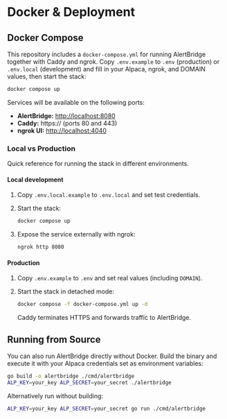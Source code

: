 # Docker & Deployment

## Docker Compose

This repository includes a `docker-compose.yml` for running AlertBridge together with Caddy and ngrok. Copy `.env.example` to `.env` (production) or `.env.local` (development) and fill in your Alpaca, ngrok, and DOMAIN values, then start the stack:

```bash
docker compose up
```

Services will be available on the following ports:

- **AlertBridge:** <http://localhost:8080>
- **Caddy:** https://<your-domain> (ports 80 and 443)
- **ngrok UI:** <http://localhost:4040>

### Local vs Production

Quick reference for running the stack in different environments.

#### Local development

1. Copy `.env.local.example` to `.env.local` and set test credentials.
2. Start the stack:

   ```bash
   docker compose up
   ```

3. Expose the service externally with ngrok:

   ```bash
   ngrok http 8080
   ```

#### Production

1. Copy `.env.example` to `.env` and set real values (including `DOMAIN`).
2. Start the stack in detached mode:

   ```bash
   docker compose -f docker-compose.yml up -d
   ```

   Caddy terminates HTTPS and forwards traffic to AlertBridge.

## Running from Source

You can also run AlertBridge directly without Docker. Build the binary and execute it with your Alpaca credentials set as environment variables:

```bash
go build -o alertbridge ./cmd/alertbridge
ALP_KEY=your_key ALP_SECRET=your_secret ./alertbridge
```

Alternatively run without building:

```bash
ALP_KEY=your_key ALP_SECRET=your_secret go run ./cmd/alertbridge
```
